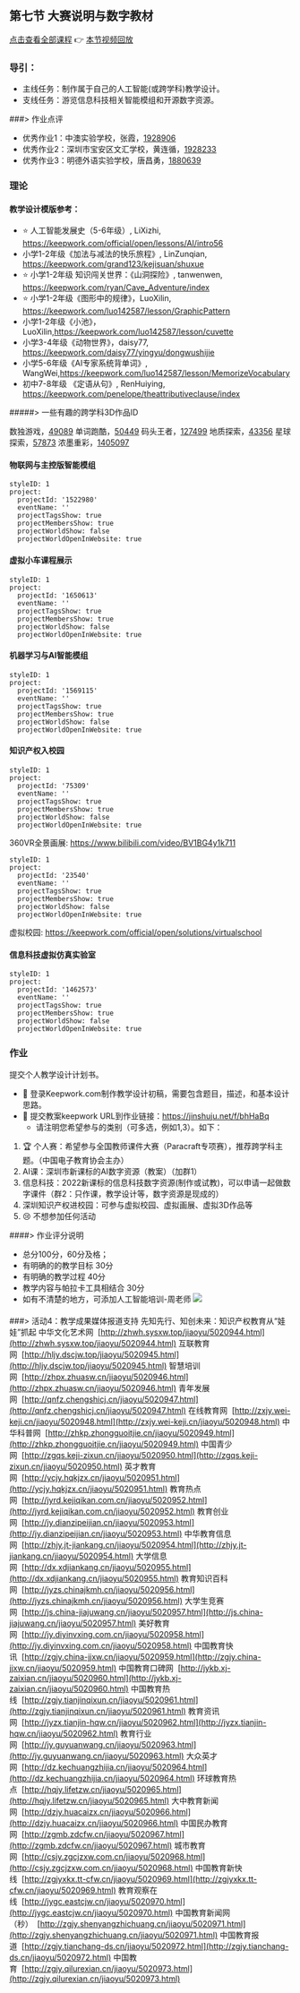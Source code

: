 ## 第七节 大赛说明与数字教材

[点击查看全部课程](https://keepwork.com/official/open/lessons/AI/teachertraining)
:point_right: [本节视频回放](https://v.qq.com/x/page/p352906y246.html)

### 导引：
- 主线任务：制作属于自己的人工智能(或跨学科)教学设计。
- 支线任务：游览信息科技相关智能模组和开源数字资源。


###> 作业点评
- 优秀作业1：中澳实验学校，张霞，[1928906](https://webparacraft.keepwork.com/?pid=1928906)
- 优秀作业2：深圳市宝安区文汇学校，黄连循，[1928233](https://webparacraft.keepwork.com/?pid=1928233)
- 优秀作业3：明德外语实验学校，唐昌勇，[1880639](https://webparacraft.keepwork.com/?pid=1880639)
###


### 理论

#### 教学设计模版参考：
- :star: 人工智能发展史（5-6年级）, LiXizhi, https://keepwork.com/official/open/lessons/AI/intro56
- 小学1-2年级《加法与减法的快乐旅程》, LinZunqian, https://keepwork.com/grand123/kejisuan/shuxue
- :star: 小学1-2年级 知识闯关世界：《山洞探险》, tanwenwen, https://keepwork.com/ryan/Cave_Adventure/index
- :star: 小学1-2年级《图形中的规律》，LuoXilin, https://keepwork.com/luo142587/lesson/GraphicPattern
- 小学1-2年级《小池》，LuoXilin,https://keepwork.com/luo142587/lesson/cuvette
- 小学3-4年级《动物世界》，daisy77, https://keepwork.com/daisy77/yingyu/dongwushijie
- 小学5-6年级《AI专家系统背单词》, WangWei,https://keepwork.com/luo142587/lesson/MemorizeVocabulary
- 初中7-8年级 《定语从句》, RenHuiying, https://keepwork.com/penelope/theattributiveclause/index

#####> 一些有趣的跨学科3D作品ID

数独游戏，[49089](https://webparacraft.keepwork.com/?pid=49089)
单词跑酷，[50449](https://webparacraft.keepwork.com/?pid=50449)
码头王者，[127499](https://webparacraft.keepwork.com/?pid=127499)
地质探索，[43356](https://webparacraft.keepwork.com/?pid=43356)
星球探索，[57873](https://webparacraft.keepwork.com/?pid=57873)
浓墨重彩，[1405097](https://webparacraft.keepwork.com/?pid=1405097)

#### 物联网与主控版智能模组

```@Project
styleID: 1
project:
  projectId: '1522980'
  eventName: ''
  projectTagsShow: true
  projectMembersShow: true
  projectWorldShow: false
  projectWorldOpenInWebsite: true

```

#### 虚拟小车课程展示

```@Project
styleID: 1
project:
  projectId: '1650613'
  eventName: ''
  projectTagsShow: true
  projectMembersShow: true
  projectWorldShow: false
  projectWorldOpenInWebsite: true

```

#### 机器学习与AI智能模组

```@Project
styleID: 1
project:
  projectId: '1569115'
  eventName: ''
  projectTagsShow: true
  projectMembersShow: true
  projectWorldShow: false
  projectWorldOpenInWebsite: true

```

#### 知识产权入校园

```@Project
styleID: 1
project:
  projectId: '75309'
  eventName: ''
  projectTagsShow: true
  projectMembersShow: true
  projectWorldShow: false
  projectWorldOpenInWebsite: true

```

360VR全景画展: https://www.bilibili.com/video/BV1BG4y1k711

```@Project
styleID: 1
project:
  projectId: '23540'
  eventName: ''
  projectTagsShow: true
  projectMembersShow: true
  projectWorldShow: false
  projectWorldOpenInWebsite: true

```


虚拟校园: https://keepwork.com/official/open/solutions/virtualschool


#### 信息科技虚拟仿真实验室


```@Project
styleID: 1
project:
  projectId: '1462573'
  eventName: ''
  projectTagsShow: true
  projectMembersShow: true
  projectWorldShow: false
  projectWorldOpenInWebsite: true

```


### 作业

提交个人教学设计计划书。

- :dart: 登录Keepwork.com制作教学设计初稿，需要包含题目，描述，和基本设计思路。
- :dart: 提交教案keepwork URL到作业链接：https://jinshuju.net/f/bhHaBq
    - 请注明您希望参与的类别（可多选，例如1,3）。如下：

1. :trophy: 个人赛：希望参与全国教师课件大赛（Paracraft专项赛），推荐跨学科主题。（中国电子教育协会主办）
2. AI课：深圳市新课标的AI数字资源（教案）（加群1）
3. 信息科技：2022新课标的信息科技数字资源(制作或试教)，可以申请一起做数字课件（群2：只作课，教学设计等，数字资源是现成的）
4. 深圳知识产权进校园：可参与虚拟校园、虚拟画展、虚拟3D作品等
5. :cry: 不想参加任何活动

####> 作业评分说明
- 总分100分，60分及格；
- 有明确的的教学目标 30分
- 有明确的教学过程 40分
- 教学内容与帕拉卡工具相结合 30分
- 如有不清楚的地方，可添加人工智能培训-周老师
![](https://api.keepwork.com/ts-storage/siteFiles/30689/raw#1699536315947888888.png)
####


###> 活动4：教学成果媒体报道支持
先知先行、知创未来：知识产权教育从“娃娃”抓起
中华文化艺术网  [http://zhwh.sysxw.top/jiaoyu/5020944.html](http://zhwh.sysxw.top/jiaoyu/5020944.html)
互联教育网  [http://hljy.dscjw.top/jiaoyu/5020945.html](http://hljy.dscjw.top/jiaoyu/5020945.html)
智慧培训网  [http://zhpx.zhuasw.cn/jiaoyu/5020946.html](http://zhpx.zhuasw.cn/jiaoyu/5020946.html)
青年发展网  [http://qnfz.chengshicj.cn/jiaoyu/5020947.html](http://qnfz.chengshicj.cn/jiaoyu/5020947.html)
在线教育网  [http://zxjy.wei-keji.cn/jiaoyu/5020948.html](http://zxjy.wei-keji.cn/jiaoyu/5020948.html)
中华科普网  [http://zhkp.zhongguoitjie.cn/jiaoyu/5020949.html](http://zhkp.zhongguoitjie.cn/jiaoyu/5020949.html)
中国青少网  [http://zgqs.keji-zixun.cn/jiaoyu/5020950.html](http://zgqs.keji-zixun.cn/jiaoyu/5020950.html)
英才教育网  [http://ycjy.hqkjzx.cn/jiaoyu/5020951.html](http://ycjy.hqkjzx.cn/jiaoyu/5020951.html)
教育热点网  [http://jyrd.kejiqikan.com.cn/jiaoyu/5020952.html](http://jyrd.kejiqikan.com.cn/jiaoyu/5020952.html)
教育创业网  [http://jy.dianzipeijian.cn/jiaoyu/5020953.html](http://jy.dianzipeijian.cn/jiaoyu/5020953.html)
中华教育信息网  [http://zhjy.jt-jiankang.cn/jiaoyu/5020954.html](http://zhjy.jt-jiankang.cn/jiaoyu/5020954.html)
大学信息网  [http://dx.xdjiankang.cn/jiaoyu/5020955.html](http://dx.xdjiankang.cn/jiaoyu/5020955.html)
教育知识百科网  [http://jyzs.chinajkmh.cn/jiaoyu/5020956.html](http://jyzs.chinajkmh.cn/jiaoyu/5020956.html)
大学生竞赛网  [http://js.china-jiajuwang.cn/jiaoyu/5020957.html](http://js.china-jiajuwang.cn/jiaoyu/5020957.html)
美好教育网  [http://jy.diyinvxing.com.cn/jiaoyu/5020958.html](http://jy.diyinvxing.com.cn/jiaoyu/5020958.html)
中国教育快讯  [http://zgjy.china-jjxw.cn/jiaoyu/5020959.html](http://zgjy.china-jjxw.cn/jiaoyu/5020959.html)
中国教育口碑网  [http://jykb.xj-zaixian.cn/jiaoyu/5020960.html](http://jykb.xj-zaixian.cn/jiaoyu/5020960.html)
中国教育热线  [http://zgjy.tianjinqixun.cn/jiaoyu/5020961.html](http://zgjy.tianjinqixun.cn/jiaoyu/5020961.html)
教育资讯网  [http://jyzx.tianjin-hqw.cn/jiaoyu/5020962.html](http://jyzx.tianjin-hqw.cn/jiaoyu/5020962.html)
教育行业网  [http://jy.guyuanwang.cn/jiaoyu/5020963.html](http://jy.guyuanwang.cn/jiaoyu/5020963.html)
大众英才网  [http://dz.kechuangzhijia.cn/jiaoyu/5020964.html](http://dz.kechuangzhijia.cn/jiaoyu/5020964.html)
环球教育热点  [http://hqjy.lifetzw.cn/jiaoyu/5020965.html](http://hqjy.lifetzw.cn/jiaoyu/5020965.html)
大中教育新闻网  [http://dzjy.huacaizx.cn/jiaoyu/5020966.html](http://dzjy.huacaizx.cn/jiaoyu/5020966.html)
中国民办教育网  [http://zgmb.zdcfw.cn/jiaoyu/5020967.html](http://zgmb.zdcfw.cn/jiaoyu/5020967.html)
城市教育网  [http://csjy.zgcjzxw.com.cn/jiaoyu/5020968.html](http://csjy.zgcjzxw.com.cn/jiaoyu/5020968.html)
中国教育新快线  [http://zgjyxkx.tt-cfw.cn/jiaoyu/5020969.html](http://zgjyxkx.tt-cfw.cn/jiaoyu/5020969.html)
教育观察在线  [http://jygc.eastcjw.cn/jiaoyu/5020970.html](http://jygc.eastcjw.cn/jiaoyu/5020970.html)
中国教育新闻网（秒）  [http://zgjy.shenyangzhichuang.cn/jiaoyu/5020971.html](http://zgjy.shenyangzhichuang.cn/jiaoyu/5020971.html)
中国教育报道  [http://zgjy.tianchang-ds.cn/jiaoyu/5020972.html](http://zgjy.tianchang-ds.cn/jiaoyu/5020972.html)
中国教育  [http://zgjy.qilurexian.cn/jiaoyu/5020973.html](http://zgjy.qilurexian.cn/jiaoyu/5020973.html)
###